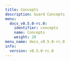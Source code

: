 ```yaml
---
title: Concepts
description: Guard Concepts
menu:
  docs_v0.5.0-rc.0:
    identifier: concepts
    name: Concepts
    weight: 20
menu_name: docs_v0.5.0-rc.0
info:
  version: v0.5.0-rc.0
---
```


